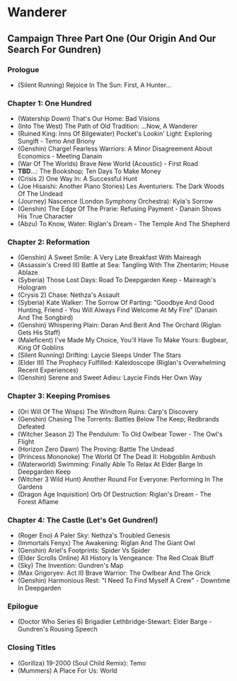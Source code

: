 # Wanderer
## Campaign Three Part One (Our Origin And Our Search For Gundren)
### Prologue

* (Silent Running) Rejoice In The Sun: First, A Hunter...

### Chapter 1: One Hundred

* (Watership Down) That's Our Home: Bad Visions
* (Into The West) The Path of Old Tradition: ...Now, A Wanderer
* (Ruined King: Inns Of Bilgewater) Pocket's Lookin' Light: Exploring Sungift - Temo And Briony
* (Genshin) Charge! Fearless Warriors: A Minor Disagreement About Economics - Meeting Danain
* (War Of The Worlds) Brave New World (Acoustic) - First Road
* **TBD**...: The Bookshop; Ten Days To Make Money
* (Crisis 2) One Way In: A Successful Hunt
* (Joe Hisaishi: Another Piano Stories) Les Aventuriers: The Dark Woods Of The Undead
* (Journey) Nascence (London Symphony Orchestra): Kyla's Sorrow
* (Genshin) The Edge Of The Prarie: Refusing Payment - Danain Shows His True Character
* (Abzu) To Know, Water: Riglan's Dream - The Temple And The Shepherd

### Chapter 2: Reformation

* (Genshin) A Sweet Smile: A Very Late Breakfast With Maireagh
* (Assassin's Creed III) Battle at Sea: Tangling With The Zhentarim; House Ablaze
* (Syberia) Those Lost Days: Road To Deepgarden Keep - Maireagh's Hologram
* (Crysis 2) Chase: Nethza's Assault
* (Syberia) Kate Walker: The Sorrow Of Parting: "Goodbye And Good Hunting, Friend - You Will Always Find Welcome At My Fire" (Danain And The Songbird)
* (Genshin) Whispering Plain: Daran And Berit And The Orchard (Riglan Gets His Staff)
* (Maleficent) I've Made My Choice, You'll Have To Make Yours: Bugbear, King Of Goblins
* (Silent Running) Drifting: Laycie Sleeps Under The Stars
* (Elder III) The Prophecy Fulfilled: Kaleidoscope (Riglan's Overwhelming Recent Experiences)
* (Genshin) Serene and Sweet Adieu: Laycie Finds Her Own Way

### Chapter 3: Keeping Promises

* (Ori Will Of The Wisps) The Windtorn Ruins: Carp's Discovery
* (Genshin) Chasing The Torrents: Battles Below The Keep; Redbrands Defeated
* (Witcher Season 2) The Pendulum: To Old Owlbear Tower - The Owl's Flight
* (Horizon Zero Dawn) The Proving: Battle The Undead
* (Princess Mononoke) The World Of The Dead II: Hobgoblin Ambush
* (Waterworld) Swimming: Finally Able To Relax At Elder Barge In Deepgarden Keep
* (Witcher 3 Wild Hunt) Another Round For Everyone: Performing In The Gardens
* (Dragon Age Inquisition) Orb Of Destruction: Riglan's Dream - The Forest Aflame

### Chapter 4: The Castle (Let's Get Gundren!)

* (Roger Eno) A Paler Sky: Nethza's Troubled Genesis
* (Immortals Fenyx) The Awakening: Riglan And The Giant Owl
* (Genshin) Ariel's Footprints: Spider Vs Spider
* (Elder Scrolls Online) All History Is Vengeance: The Red Cloak Bluff
* (Sky) The Invention: Gundren's Map
* (Max Grigoryev: Act II) Brave Warrior: The Owlbear And The Grick
* (Genshin) Harmonious Rest: "I Need To Find Myself A Crew" - Downtime In Deepgarden

### Epilogue

* (Doctor Who Series 6) Brigadier Lethbridge-Stewart: Elder Barge - Gundren's Rousing Speech

### Closing Titles

* (Gorillza) 19-2000 (Soul Child Remix): Temo
* (Mummers) A Place For Us: World
